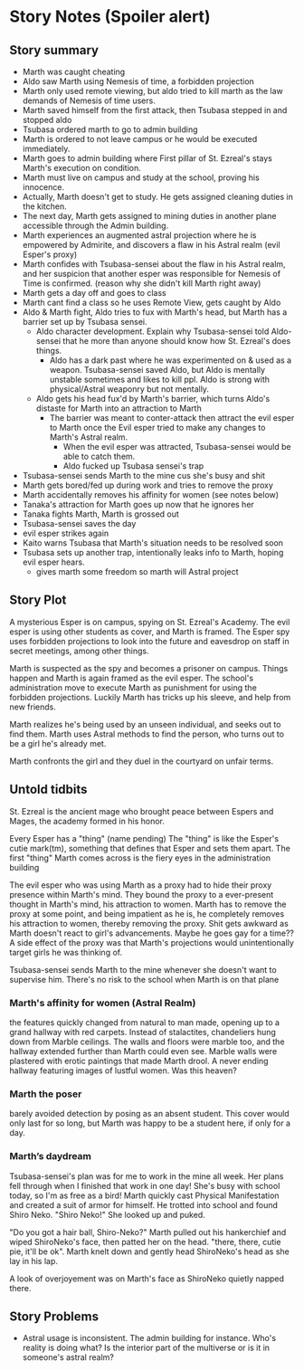 
# Story Notes (Spoiler alert)

## Story summary

* Marth was caught cheating
* Aldo saw Marth using Nemesis of time, a forbidden projection
* Marth only used remote viewing, but aldo tried to kill marth as the law demands of Nemesis of time users.
* Marth saved himself from the first attack, then Tsubasa stepped in and stopped aldo
* Tsubasa ordered marth to go to admin building
* Marth is ordered to not leave campus or he would be executed immediately.
* Marth goes to admin building where First pillar of St. Ezreal's stays Marth's execution on condition.
* Marth must live on campus and study at the school, proving his innocence.
* Actually, Marth doesn't get to study. He gets assigned cleaning duties in the kitchen.
* The next day, Marth gets assigned to mining duties in another plane accessible through the Admin building.
* Marth experiences an augmented astral projection where he is empowered by Admirite, and discovers a flaw in his Astral realm (evil Esper's proxy)
* Marth confides with Tsubasa-sensei about the flaw in his Astral realm, and her suspicion that another esper was responsible for Nemesis of Time is confirmed. (reason why she didn't kill Marth right away)
* Marth gets a day off and goes to class
* Marth cant find a class so he uses Remote View, gets caught by Aldo
* Aldo & Marth fight, Aldo tries to fux with Marth's head, but Marth has a barrier set up by Tsubasa sensei.
  * Aldo character development. Explain why Tsubasa-sensei told Aldo-sensei that he more than anyone should know how St. Ezreal's does things.
    * Aldo has a dark past where he was experimented on & used as a weapon. Tsubasa-sensei saved Aldo, but Aldo is mentally unstable sometimes and likes to kill ppl. Aldo is strong with physical/Astral weaponry but not mentally.
  * Aldo gets his head fux'd by Marth's barrier, which turns Aldo's distaste for Marth into an attraction to Marth
    * The barrier was meant to conter-attack then attract the evil esper to Marth once the Evil esper tried to make any changes to Marth's Astral realm.
      * When the evil esper was attracted, Tsubasa-sensei would be able to catch them.
      * Aldo fucked up Tsubasa sensei's trap
* Tsubasa-sensei sends Marth to the mine cus she's busy and shit
* Marth gets bored/fed up during work and tries to remove the proxy
* Marth accidentally removes his affinity for women (see notes below)
* Tanaka's attraction for Marth goes up now that he ignores her
* Tanaka fights Marth, Marth is grossed out
* Tsubasa-sensei saves the day
* evil esper strikes again
* Kaito warns Tsubasa that Marth's situation needs to be resolved soon
* Tsubasa sets up another trap, intentionally leaks info to Marth, hoping evil esper hears.
  * gives marth some freedom so marth will Astral project



## Story Plot

A mysterious Esper is on campus, spying on St. Ezreal's Academy. The evil esper is using other students as cover, and Marth is framed. The Esper spy uses forbidden projections to look into the future and eavesdrop on staff in secret meetings, among other things.

Marth is suspected as the spy and becomes a prisoner on campus. Things happen and Marth is again framed as the evil esper. The school's administration move to execute Marth as punishment for using the forbidden projections. Luckily Marth has tricks up his sleeve, and help from new friends.

Marth realizes he's being used by an unseen individual, and seeks out to find them. Marth uses Astral methods to find the person, who turns out to be a girl he's already met.

Marth confronts the girl and they duel in the courtyard on unfair terms.





## Untold tidbits

St. Ezreal is the ancient mage who brought peace between Espers and Mages, the academy formed in his honor.

Every Esper has a "thing" (name pending) The "thing" is like the Esper's cutie mark(tm), something that defines that Esper and sets them apart. The first "thing" Marth comes across is the fiery eyes in the administration building

The evil esper who was using Marth as a proxy had to hide their proxy presence within Marth's mind. They bound the proxy to a ever-present thought in Marth's mind, his attraction to women. Marth has to remove the proxy at some point, and being impatient as he is, he completely removes his attraction to women, thereby removing the proxy. Shit gets awkward as Marth doesn't react to girl's advancements. Maybe he goes gay for a time?? A side effect of the proxy was that Marth's projections would unintentionally target girls he was thinking of.

Tsubasa-sensei sends Marth to the mine whenever she doesn't want to supervise him. There's no risk to the school when Marth is on that plane

### Marth's affinity for women (Astral Realm)

the features quickly changed from natural to man made, opening up to a grand hallway with red carpets. Instead of stalactites, chandeliers hung down from Marble ceilings. The walls and floors were marble too, and the hallway extended further than Marth could even see. Marble walls were plastered with erotic paintings that made Marth drool. A never ending hallway featuring images of lustful women. Was this heaven? 


### Marth the poser

barely avoided detection by posing as an absent student. This cover would only last for so long, but Marth was happy to be a student here, if only for a day.


### Marth’s daydream

Tsubasa-sensei's plan was for me to work in the mine all week. Her plans fell through when I finished that work in one day! She's busy with school today, so I'm as free as a bird! Marth quickly cast Physical Manifestation and created a suit of armor for himself. He trotted into school and found Shiro Neko. "Shiro Neko!" She looked up and puked.

"Do you got a hair ball, Shiro-Neko?" Marth pulled out his hankerchief and wiped ShiroNeko's face, then patted her on the head. "there, there, cutie pie, it'll be ok". Marth knelt down and gently head ShiroNeko's head as she lay in his lap. 

A look of overjoyement was on Marth's face as ShiroNeko quietly napped there.



## Story Problems

* Astral usage is inconsistent. The admin building for instance. Who's reality is doing what? Is the interior part of the multiverse or is it in someone's astral realm?
